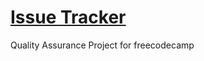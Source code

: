 # [Issue Tracker](https://www.freecodecamp.org/learn/quality-assurance/quality-assurance-projects/issue-tracker)

Quality Assurance Project for freecodecamp


